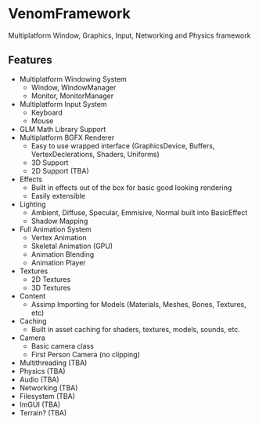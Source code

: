 # VenomFramework
Multiplatform Window, Graphics, Input, Networking and Physics framework

## Features
- Multiplatform Windowing System
  - Window, WindowManager
  - Monitor, MonitorManager
- Multiplatform Input System
  - Keyboard
  - Mouse
- GLM Math Library Support
- Multiplatform BGFX Renderer
  - Easy to use wrapped interface (GraphicsDevice, Buffers, VertexDeclerations, Shaders, Uniforms)
  - 3D Support
  - 2D Support (TBA)
- Effects
  - Built in effects out of the box for basic good looking rendering
  - Easily extensible
- Lighting
  - Ambient, Diffuse, Specular, Emmisive, Normal built into BasicEffect
  - Shadow Mapping
- Full Animation System
  - Vertex Animation
  - Skeletal Animation (GPU)
  - Animation Blending
  - Animation Player
- Textures
  - 2D Textures
  - 3D Textures
- Content
  - Assimp Importing for Models (Materials, Meshes, Bones, Textures, etc)
- Caching
  - Built in asset caching for shaders, textures, models, sounds, etc.
- Camera
  - Basic camera class
  - First Person Camera (no clipping)
- Multithreading (TBA)
- Physics (TBA)
- Audio (TBA)
- Networking (TBA)
- Filesystem (TBA)
- ImGUI (TBA)
- Terrain? (TBA)
